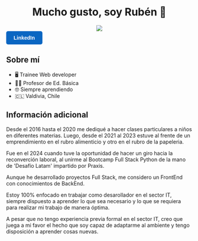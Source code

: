 <div align="center">
<h1 align="center">Mucho gusto, soy Rubén 🤝</h1>
<img src="https://imgur.com/yLBjOGi">
</div>
<a href="https://www.linkedin.com/in/ruben-alejandro-segovia-cama%C3%B1o-b95085108" target="_blank" style="text-decoration:none;">
  <div style="display:inline-block; background-color:#0a66c2; color:white; padding:10px 20px; border-radius:5px; font-family:sans-serif; font-weight:bold;">
    LinkedIn
  </div>
</a>


## Sobre mí

- 🖥️ Trainee Web developer
- 👨‍🏫 Profesor de Ed. Básica
- 🤓 Siempre aprendiendo
- 🇨🇱  Valdivia, Chile

## Información adicional

Desde el 2016 hasta el 2020 me dediqué a hacer clases particulares a niños en diferentes materias. Luego, desde el 2021 al 2023 estuve al frente 
de un emprendimiento en el rubro alimenticio y otro en el rubro de la papeleria.

Fue en el 2024 cuando tuve la oportunidad de hacer un giro hacia la reconverción laboral, al unirme al Bootcamp Full Stack Python de la mano de
'Desafío Latam' impartido por Praxis.

Aunque he desarrollado proyectos Full Stack, me considero un FrontEnd con conocimientos de BackEnd.

Estoy 100% enfocado en trabajar como desarollador en el sector IT, siempre dispuesto a aprender lo
que sea necesario y lo que se requiera para realizar mi trabajo de manera óptima.

A pesar que no tengo experiencia previa formal en el sector IT, creo que juega a mi favor el hecho
que soy capaz de adaptarme al ambiente y tengo disposición a aprender cosas nuevas.
